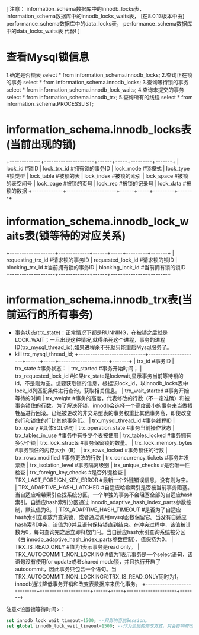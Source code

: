 [
注意：
information_schema数据库中的innodb_locks表，
information_schema数据库中的innodb_locks_waits表，
[在8.0.13版本中由]
performance_schema数据库中的data_locks表，
performance_schema数据库中的data_locks_waits表
代替!
]



# 查看Mysql锁信息
1.确定是否锁表
select * from information_schema.innodb_locks;
2.查询正在锁的事务
select * from information_schema.innodb_locks;
3.查询等待锁的事务
select * from information_schema.innodb_lock_waits;
4.查询未提交的事务
select * from information_schema.innodb_trx;
5.查询所有的线程
select * from information_schema.PROCESSLIST;




# information_schema.innodb_locks表(当前出现的锁)
+-------------+---------------------+------+-----+---------+-------+
| lock_id      #锁ID
| lock_trx_id  #拥有锁的事务ID
| lock_mode    #锁模式
| lock_type    #锁类型
| lock_table   #被锁的表
| lock_index   #被锁的索引
| lock_space   #被锁的表空间号
| lock_page    #被锁的页号
| lock_rec     #被锁的记录号
| lock_data    #被锁的数据
+-------------+---------------------+------+-----+---------+-------+


# information_schema.innodb_lock_waits表(锁等待的对应关系)
+-------------------+-------------+------+-----+---------+-------+
| requesting_trx_id  #请求锁的事务ID
| requested_lock_id  #请求锁的锁ID
| blocking_trx_id    #当前拥有锁的事务ID
| blocking_lock_id   #当前拥有锁的锁ID
+-------------------+-------------+------+-----+---------+-------+


# information_schema.innodb_trx表(当前运行的所有事务)
- 事务状态(trx_state)：正常情况下都是RUNNING，在被锁之后就是LOCK_WAIT；一旦出现这种情况,就得杀死这个进程，事务的进程ID(trx_mysql_thread_id),如果进程杀不死就只能重启Mysql服务了。
- kill trx_mysql_thread_id;
+----------------------------+---------------------+------+-----+---------------------+-------+
| trx_id                       #事务ID
| trx_state                    #事务状态：
| trx_started                  #事务开始时间；
| trx_requested_lock_id        #如果trx_state是lockwait,显示事务当前等待锁的id，不是则为空。想要获取锁的信息，根据该lock_id，以innodb_locks表中lock_id列匹配条件进行查询，获取相关信息。
| trx_wait_started             #事务开始等待的时间
| trx_weight                   #事务的高度，代表修改的行数（不一定准确）和被事务锁住的行数。为了解决死锁，innodb会选择一个高度最小的事务来当做牺牲品进行回滚。已经被更改的非交易型表的事务权重比其他事务高，即使改变的行和锁住的行比其他事务低。
| trx_mysql_thread_id          #事务线程ID
| trx_query                    #具体SQL语句
| trx_operation_state          #事务当前操作状态
| trx_tables_in_use            #事务中有多少个表被使用
| trx_tables_locked            #事务拥有多少个锁
| trx_lock_structs             #事务保留锁的数量。
| trx_lock_memory_bytes        #事务锁住的内存大小（B）
| trx_rows_locked              #事务锁住的行数
| trx_rows_modified            #事务更改的行数
| trx_concurrency_tickets      #事务并发票数
| trx_isolation_level          #事务隔离级别
| trx_unique_checks            #是否唯一性检查
| trx_foreign_key_checks       #是否外键检查
| TRX_LAST_FOREIGN_KEY_ERROR   #最新一个外键错误信息，没有则为空。
| TRX_ADAPTIVE_HASH_LATCHED    #自适应哈希索引是否被当前事务阻塞。当自适应哈希索引查找系统分区，一个单独的事务不会阻塞全部的自适应hash索引。自适应hash索引分区通过 innodb_adaptive_hash_index_parts参数控制，默认值为8。
| TRX_ADAPTIVE_HASH_TIMEOUT    #是否为了自适应hash索引立即放弃查询锁，或者通过调用mysql函数保留它。当没有自适应hash索引冲突，该值为0并且语句保持锁直到结束。在冲突过程中，该值被计数为0，每句查询完之后立即释放门闩。当自适应hash索引查询系统被分区（由 innodb_adaptive_hash_index_parts参数控制），值保持为0。
| TRX_IS_READ_ONLY             #值为1表示事务是read only。
| TRX_AUTOCOMMIT_NON_LOCKING   #值为1表示事务是一个select语句，该语句没有使用for update或者shared mode锁，并且执行开启了autocommit，因此事务只包含一个语句。当TRX_AUTOCOMMIT_NON_LOCKING和TRX_IS_READ_ONLY同时为1，innodb通过降低事务开销和改变表数据库来优化事务。
+----------------------------+---------------------+------+-----+---------------------+-------+



注意<设置锁等待时间>：
```sql
set innodb_lock_wait_timeout=1500; --只影响当前Session。
set global innodb_lock_wait_timeout=1500; --作为全局的修改方式，只会影响修改之后打开的Session，而不能改变当前Session。
```

